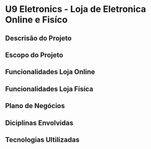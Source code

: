 # U9 Eletronics - Loja de Eletronica Online e Fisíco
## Descrisão do Projeto
## Escopo do Projeto
## Funcionalidades Loja Online
## Funcionalidades Loja Fisíca 
## Plano de Negócios 
## Diciplinas Envolvidas
## Tecnologias Ultilizadas 

